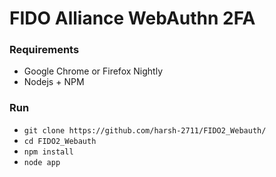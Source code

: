 # FIDO Alliance WebAuthn 2FA

### Requirements

- Google Chrome or Firefox Nightly
- Nodejs + NPM

### Run

- `git clone https://github.com/harsh-2711/FIDO2_Webauth/`
- `cd FIDO2_Webauth`
- `npm install`
- `node app`
